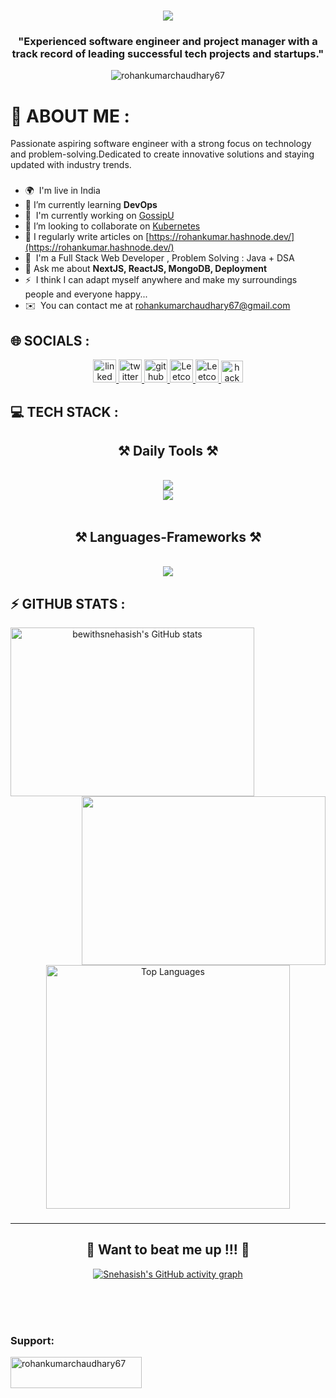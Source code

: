 <h1 align="center">
    <img src="https://readme-typing-svg.herokuapp.com/?font=Righteous&size=35&center=true&vCenter=true&width=500&height=70&duration=4000&lines=Hi+There!+👋;+I'm+Rohan+Kumar+Chaudhary!;" />
</h1>

<h3 align="center">"Experienced software engineer and project manager with a track record of leading successful tech projects and startups."</h3>

<p align="center"> <img src="https://komarev.com/ghpvc/?username=rohankumarchaudhary67&label=Profile%20views&color=0e75b6&style=flat" alt="rohankumarchaudhary67" /> </p>

# 💫 ABOUT ME :
Passionate aspiring software engineer with a strong focus on technology and problem-solving.Dedicated to create innovative solutions and staying updated with industry trends.
###

###

* 🌍  I'm live in India
* 🌱  I’m currently learning **DevOps**
* 🚀  I'm currently working on [GossipU](https://gossipu.vercel.app)
* 👯  I’m looking to collaborate on [Kubernetes](https://github.com/kubernetes/kubernetes)
* 📝  I regularly write articles on [https://rohankumar.hashnode.dev/](https://rohankumar.hashnode.dev/)
* 🧠  I'm a Full Stack Web Developer , Problem Solving : Java + DSA
* 💬  Ask me about **NextJS, ReactJS, MongoDB, Deployment**
* ⚡  I think I can adapt myself anywhere and make my surroundings people and everyone happy...
* ✉️  You can contact me at [rohankumarchaudhary67@gmail.com](mailto:rohankumarchaudhary67@gmail.com)



## 🌐 SOCIALS :
<div align="center"> 
  <a href="https://www.linkedin.com/in/rohankumarchaudhary67/" target="_blank">
    <img src="https://img.shields.io/badge/LinkedIn-0077B5?style=for-the-badge&logo=linkedin&logoColor=white" target="_blank" height="37" alt="linked in logo"/>
  </a>
  <a href="https://x.com/rohan_kumar67" target="_blank">
    <img src="https://img.shields.io/badge/TWITTER-%23000000.svg?style=for-the-badge&logo=x&logoColor=white" target="_blank" height="37" alt="twitter x logo"/>
  </a>
  <a href="https://github.com/rohankumarchaudhary67" target="_blank">
    <img src="https://img.shields.io/badge/github-333333.svg?style=for-the-badge&logo=github&logoColor=white" target="_blank" height="37" alt="github logo"/>
  </a>
  <a href="mailto:rohankumarchaudhary67@gmail.com">
    <img src="https://img.shields.io/badge/Gmail-333333?style=for-the-badge&logo=gmail&logoColor=red" target="_blank" height="37" alt="Leetcode logo" />
  </a>
  <a href="https://leetcode.com/u/rohankumarchaudhary67/">
    <img src="https://img.shields.io/badge/LeetCode-333333?style=for-the-badge&logo=LeetCode&logoColor=#d16c06" target="_blank" height="37" alt="Leetcode logo" />
  </a>
  <a href="https://www.hackerrank.com/profile/rohan2532004">
    <img src="https://img.shields.io/static/v1?message=HackerRank&logo=hackerrank&label=&color=2EC866&logoColor=white&labelColor=&style=for-the-badge" height="35" alt="hackerrank logo"  />
  </a>
</div>


## 💻 TECH STACK :

<h2 align="center">⚒️ Daily Tools ⚒️</h2>
<br/>
<div align="center">
    <img src="https://skillicons.dev/icons?i=aws,docker,kubernetes,notion,github,git,postman,figma,gcp,vercel,netlify,prisma,pycharm" />
    <br>
    <img src="https://skillicons.dev/icons?i=linux,windows,vscode,npm,svg,stackoverflow,pr,ps,au,ae,linkedin,twitter,gmail,discord" />
    <!-- <img src="https://skillicons.dev/icons?i=arch" /> -->
    <br>
</div>
<br/>
<h2 align="center">⚒️ Languages-Frameworks ⚒️</h2>
<br/>
<div align="center">
    <img src="https://skillicons.dev/icons?i=c,cpp,html,css,bootstrap,tailwind,javascript,typescript,nodejs,react,next,express,redux,mongodb,mysql,python,java,pug,matlab,postgress" />
    <br>
</div>


## ⚡ GITHUB STATS :
<div align=center>
<a href="http://www.github.com/rohankumarchaudhary67"><img width=390 height=270 align="left" src="https://github-readme-stats.vercel.app/api?username=rohankumarchaudhary67&show_icons=true&hide=&count_private=true&title_color=10b981&text_color=ffffff&icon_color=3382ed&bg_color=22272e&hide_border=true&show_icons=true" alt="bewithsnehasish's GitHub stats" /></a>

<a href="http://www.github.com/rohankumarchaudhary67"><img align="right" width=390 height=270 src="https://github-readme-streak-stats.herokuapp.com/?user=rohankumarchaudhary67&stroke=ffffff&background=22272e&ring=10b981&fire=10b981&currStreakNum=ffffff&currStreakLabel=10b981&sideNums=ffffff&sideLabels=ffffff&dates=ffffff&hide_border=true" /></a>

<a href="https://github.com/rohankumarchaudhary67" align="center"><img width=390 align="center" src="https://github-readme-stats-salesp07.vercel.app/api/top-langs/?username=rohankumarchaudhary67&hide=HTML&langs_count=8&layout=compact&theme=react&border_radius=10&size_weight=0.5&count_weight=0.5&exclude_repo=github-readme-stats" alt="Top Languages" /></a>
</div>

###

<hr/>

<div align="center">
  <h2>🐍 Want to beat me up !!! 🐍</h2>

  [![Snehasish's GitHub activity graph](https://github-readme-activity-graph.vercel.app/graph?username=rohankumarchaudhary67&theme=high-contrast)](https://github.com/rohankumarchaudhary67/github-readme-activity-graph)

  <br/><br/><br/>
</div>


<h3 align="left">Support:</h3>
<p><a href="https://www.buymeacoffee.com/rohankumarchaudhary67"> <img align="left" src="https://cdn.buymeacoffee.com/buttons/v2/default-yellow.png" height="50" width="210" alt="rohankumarchaudhary67" /></a></p><br><br>
